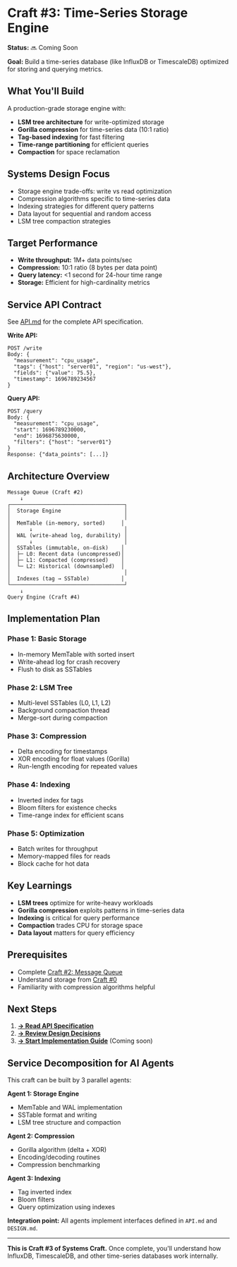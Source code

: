 # Craft #3: Time-Series Storage Engine

**Status:** 🔜 Coming Soon

**Goal:** Build a time-series database (like InfluxDB or TimescaleDB) optimized for storing and querying metrics.

## What You'll Build

A production-grade storage engine with:
- **LSM tree architecture** for write-optimized storage
- **Gorilla compression** for time-series data (10:1 ratio)
- **Tag-based indexing** for fast filtering
- **Time-range partitioning** for efficient queries
- **Compaction** for space reclamation

## Systems Design Focus

- Storage engine trade-offs: write vs read optimization
- Compression algorithms specific to time-series data
- Indexing strategies for different query patterns
- Data layout for sequential and random access
- LSM tree compaction strategies

## Target Performance

- **Write throughput:** 1M+ data points/sec
- **Compression:** 10:1 ratio (8 bytes per data point)
- **Query latency:** <1 second for 24-hour time range
- **Storage:** Efficient for high-cardinality metrics

## Service API Contract

See [API.md](API.md) for the complete API specification.

**Write API:**
```
POST /write
Body: {
  "measurement": "cpu_usage",
  "tags": {"host": "server01", "region": "us-west"},
  "fields": {"value": 75.5},
  "timestamp": 1696789234567
}
```

**Query API:**
```
POST /query
Body: {
  "measurement": "cpu_usage",
  "start": 1696789230000,
  "end": 1696875630000,
  "filters": {"host": "server01"}
}
Response: {"data_points": [...]}
```

## Architecture Overview

```
Message Queue (Craft #2)
    ↓
┌────────────────────────────────────┐
│  Storage Engine                    │
│                                    │
│  MemTable (in-memory, sorted)     │
│      ↓                             │
│  WAL (write-ahead log, durability) │
│      ↓                             │
│  SSTables (immutable, on-disk)    │
│  ├─ L0: Recent data (uncompressed)│
│  ├─ L1: Compacted (compressed)    │
│  └─ L2: Historical (downsampled)  │
│                                    │
│  Indexes (tag → SSTable)          │
└────────────────────────────────────┘
    ↓
Query Engine (Craft #4)
```

## Implementation Plan

### Phase 1: Basic Storage
- In-memory MemTable with sorted insert
- Write-ahead log for crash recovery
- Flush to disk as SSTables

### Phase 2: LSM Tree
- Multi-level SSTables (L0, L1, L2)
- Background compaction thread
- Merge-sort during compaction

### Phase 3: Compression
- Delta encoding for timestamps
- XOR encoding for float values (Gorilla)
- Run-length encoding for repeated values

### Phase 4: Indexing
- Inverted index for tags
- Bloom filters for existence checks
- Time-range index for efficient scans

### Phase 5: Optimization
- Batch writes for throughput
- Memory-mapped files for reads
- Block cache for hot data

## Key Learnings

- **LSM trees** optimize for write-heavy workloads
- **Gorilla compression** exploits patterns in time-series data
- **Indexing** is critical for query performance
- **Compaction** trades CPU for storage space
- **Data layout** matters for query efficiency

## Prerequisites

- Complete [Craft #2: Message Queue](../craft2/)
- Understand storage from [Craft #0](../phase0/)
- Familiarity with compression algorithms helpful

## Next Steps

1. **[→ Read API Specification](API.md)**
2. **[→ Review Design Decisions](DESIGN.md)**
3. **[→ Start Implementation Guide](TUTORIAL.md)** (Coming soon)

## Service Decomposition for AI Agents

This craft can be built by 3 parallel agents:

**Agent 1: Storage Engine**
- MemTable and WAL implementation
- SSTable format and writing
- LSM tree structure and compaction

**Agent 2: Compression**
- Gorilla algorithm (delta + XOR)
- Encoding/decoding routines
- Compression benchmarking

**Agent 3: Indexing**
- Tag inverted index
- Bloom filters
- Query optimization using indexes

**Integration point:** All agents implement interfaces defined in `API.md` and `DESIGN.md`.

---

**This is Craft #3 of Systems Craft.** Once complete, you'll understand how InfluxDB, TimescaleDB, and other time-series databases work internally.
